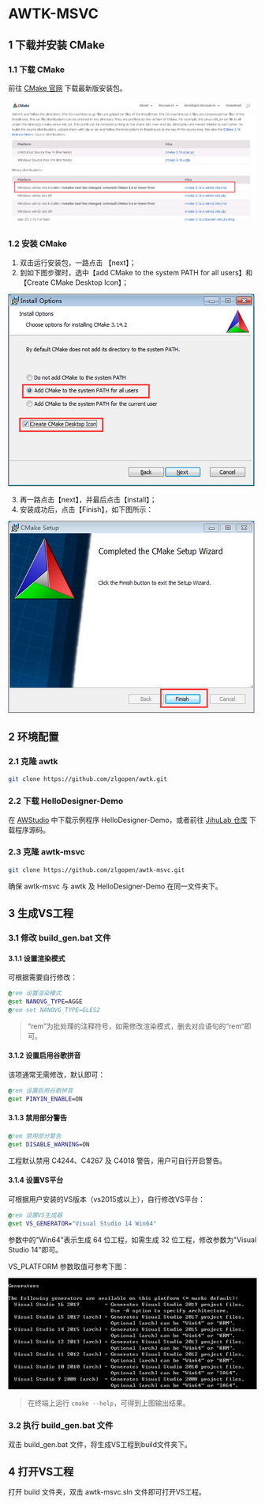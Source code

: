 # AWTK-MSVC

## 1 下载并安装 CMake 

### 1.1 下载 CMake

前往 [CMake 官网](https://cmake.org/download/) 下载最新版安装包。

![cmake download](./docs/images/download.png)

### 1.2 安装 CMake

1. 双击运行安装包，一路点击 【next】；
2. 到如下图步骤时，选中【add CMake to the system PATH for all users】和【Create CMake Desktop Icon】；

![AddPath](./docs/images/AddPath.png)

3. 再一路点击【next】，并最后点击【install】；
4. 安装成功后，点击【Finish】，如下图所示：

![finish](docs/images/finish.png)

## 2 环境配置

### 2.1 克隆 awtk

```bash
git clone https://github.com/zlgopen/awtk.git
```

### 2.2 下载 HelloDesigner-Demo

在 [AWStudio](https://awtk.zlg.cn/) 中下载示例程序 HelloDesigner-Demo，或者前往 [JihuLab 仓库](https://jihulab.com/awtk/awtk-demo-hello-designer) 下载程序源码。

### 2.3 克隆 awtk-msvc

```bash
git clone https://github.com/zlgopen/awtk-msvc.git
```

​确保 awtk-msvc 与 awtk 及 HelloDesigner-Demo 在同一文件夹下。

## 3 生成VS工程

### 3.1 修改 build_gen.bat 文件

#### 3.1.1 设置渲染模式

可根据需要自行修改：

```bat
@rem 设置渲染模式
@set NANOVG_TYPE=AGGE
@rem set NANOVG_TYPE=GLES2
```

> “rem”为批处理的注释符号，如需修改渲染模式，删去对应语句的“rem“即可。

#### 3.1.2 设置启用谷歌拼音

该项通常无需修改，默认即可：

```bat
@rem 设置启用谷歌拼音
@set PINYIN_ENABLE=ON
```

#### 3.1.3 禁用部分警告

```bat
@rem 禁用部分警告
@set DISABLE_WARNING=ON
```

工程默认禁用 C4244、C4267 及 C4018 警告，用户可自行开启警告。

#### 3.1.4 设置VS平台

可根据用户安装的VS版本（vs2015或以上），自行修改VS平台：

```bat
@rem 设置VS生成器
@set VS_GENERATOR="Visual Studio 14 Win64"
```

​参数中的"Win64"表示生成 64 位工程，如需生成 32 位工程，修改参数为"Visual Studio 14"即可。

​VS_PLATFORM 参数取值可参考下图：

![generator](./docs/images/generator.png)

> 在终端上运行 `cmake --help`，可得到上图输出结果。

### 3.2 执行 build_gen.bat 文件

​双击 build_gen.bat 文件，将生成VS工程到build文件夹下。

## 4 打开VS工程

​打开 build 文件夹，双击 awtk-msvc.sln 文件即可打开VS工程。
